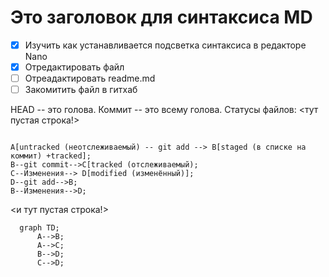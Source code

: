 # Это заголовок для синтаксиса MD
 * [x] Изучить как устанавливается подсветка синтаксиса в редакторе Nano
 * [x] Отредактировать файл
 * [ ] Отреадактировать readme.md
 * [ ] Закомитить файл в гитхаб

HEAD -- это голова.
Коммит -- это всему голова.
Статусы файлов:
<тут пустая строка!>

```mermaid

A[untracked (неотслеживаемый) -- git add --> B[staged (в списке на коммит) +tracked];
B--git commit-->C[tracked (отслеживаемый);
С--Изменения--> D[modified (изменённый)];
D--git add-->B;
B--Изменения-->D;
```

<и тут пустая строка!> 

```mermaid
  graph TD;
      A-->B;
      A-->C;
      B-->D;
      C-->D;
```
